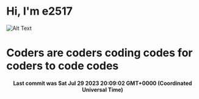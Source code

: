 # Hi, I'm e2517

![Alt Text](https://github.com/E2517/e2517/blob/master/images/background.gif)

# Coders are coders coding codes for coders to code codes

<h4 align="center">Last commit was Sat Jul 29 2023 20:09:02 GMT+0000 (Coordinated Universal Time)</h4>
